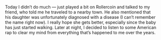 Today I didn’t do much — just played a bit on Rollercoin and talked to my friend, who told me he traveled to a nearby town. 
He also mentioned that his daughter was unfortunately diagnosed with a disease (I can’t remember the name right now). 
I really hope she gets better, especially since the baby has just started walking.
Later at night, I decided to listen to some American rap to clear my mind from everything that’s happened to me over the years.